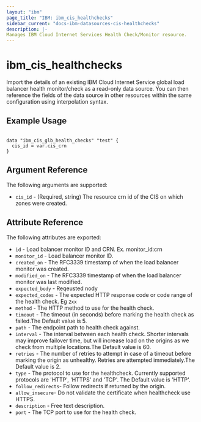 ```yaml
---
layout: "ibm"
page_title: "IBM: ibm_cis_healthchecks"
sidebar_current: "docs-ibm-datasources-cis-healthchecks"
description: |-
Manages IBM Cloud Internet Services Health Check/Monitor resource.
---
```


# ibm_cis_healthchecks

Import the details of an existing IBM Cloud Internet Service global load balancer health monitor/check as a read-only data source. You can then reference the fields of the data source in other resources within the same configuration using interpolation syntax.

## Example Usage

```hcl

data "ibm_cis_glb_health_checks" "test" {
  cis_id = var.cis_crn
}

```

## Argument Reference

The following arguments are supported:

- `cis_id` - (Required, string) The resource crn id of the CIS on which zones were created.

## Attribute Reference

The following attributes are exported:

- `id` - Load balancer monitor ID and CRN. Ex. monitor_id:crn
- `monitor_id` - Load balancer monitor ID.
- `created_on` - The RFC3339 timestamp of when the load balancer monitor was created.
- `modified_on` - The RFC3339 timestamp of when the load balancer monitor was last modified.
- `expected_body` - Reqeusted nody
- `expected_codes` - The expected HTTP response code or code range of the health check. Eg `2xx`
- `method` - The HTTP method to use for the health check.
- `timeout` - The timeout (in seconds) before marking the health check as failed.The Default value is 5.
- `path` - The endpoint path to health check against.
- `interval` - The interval between each health check. Shorter intervals may improve failover time, but will increase load on the origins as we check from multiple locations.The Default value is 60.
- `retries` - The number of retries to attempt in case of a timeout before marking the origin as unhealthy. Retries are attempted immediately.The Default value is 2.
- `type` - The protocol to use for the healthcheck. Currently supported protocols are 'HTTP', 'HTTPS' and 'TCP'. The Default value is 'HTTP'.
- `follow_redirects`- Follow redirects if returned by the origin.
- `allow_insecure`- Do not validate the certificate when healthcheck use HTTPS.
- `description` - Free text description.
- `port` - The TCP port to use for the health check.
